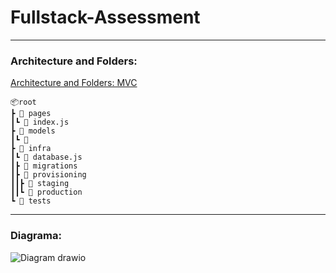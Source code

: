 # Fullstack-Assessment

---

### Architecture and Folders:

[Architecture and Folders: MVC](https://github.com/Arthur-All/Fullstack-Assessment/issues/2)

```
📦root
┣ 📂 pages
┃┗ 📜 index.js
┣ 📂 models
┃┗ 📜
┣ 📂 infra
┃┗ 📜 database.js
┃┣ 📂 migrations
┃┣ 📂 provisioning
┃┃┣ 📂 staging
┃┃┗ 📂 production
┗ 📂 tests
```

---

### Diagrama:

![Diagram drawio](https://github.com/Arthur-All/Fullstack-Assessment/assets/82613934/67c1a11f-5a3d-433f-8ebc-db33cb4ac6b3)

